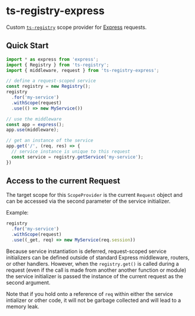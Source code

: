 # ts-registry-express

Custom [`ts-registry`](https://github.com/ChristianAlexander/ts-registry) scope provider for [Express](https://expressjs.com/) requests.

## Quick Start

```Typescript
import * as express from 'express';
import { Registry } from 'ts-registry';
import { middleware, request } from 'ts-registry-express';

// define a request-scoped service
const registry = new Registry();
registry
  .for('my-service')
  .withScope(request)
  .use(() => new MyService())

// use the middleware
const app = express();
app.use(middleware);

// get an instance of the service
app.get('/', (req, res) => {
  // service instance is unique to this request
  const service = registry.getService('my-service');
})
```

## Access to the current Request

The target scope for this `ScopeProvider` is the current `Request` object and can be accessed via the second parameter of the service initializer.

Example:

```Typescript
registry
  .for('my-service')
  .withScope(request)
  .use((_get, req) => new MyService(req.session))
```

Because service instantiation is deferred, request-scoped service initializers can be defined outside of standard Express middleware, routers, or other handlers. However, when the `registry.get()` is called during a request (even if the call is made from another another function or module) the service initializer is passed the instance of the current request as the second argument.

Note that if you hold onto a reference of `req` within either the service intializer or other code, it will not be garbage collected and will lead to a memory leak.
